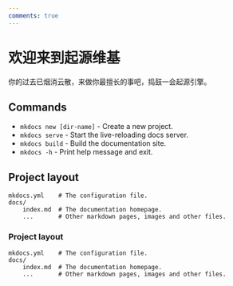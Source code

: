 ```yaml
---
comments: true
---
```


# 欢迎来到起源维基

你的过去已烟消云散，来做你最擅长的事吧，捣鼓一会起源引擎。

## Commands

* `mkdocs new [dir-name]` - Create a new project.
* `mkdocs serve` - Start the live-reloading docs server.
* `mkdocs build` - Build the documentation site.
* `mkdocs -h` - Print help message and exit.

## Project layout

    mkdocs.yml    # The configuration file.
    docs/
        index.md  # The documentation homepage.
        ...       # Other markdown pages, images and other files.

### Project layout

    mkdocs.yml    # The configuration file.
    docs/
        index.md  # The documentation homepage.
        ...       # Other markdown pages, images and other files.

